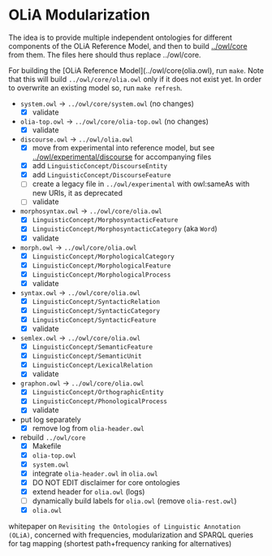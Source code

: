 # OLiA Modularization

The idea is to provide multiple independent ontologies for different components of the OLiA Reference Model, and then to build [../owl/core](../owl/core) from them. The files here should thus replace ../owl/core. 

For building the [OLiA Reference Model](../owl/core(olia.owl), run `make`. Note that this will build `../owl/core/olia.owl` only if it does not exist yet. In order to overwrite an existing model so, run `make refresh`.

- `system.owl` -> `../owl/core/system.owl`  (no changes)
	- [x] validate
- `olia-top.owl` -> `../owl/core/olia-top.owl` (no changes)
	- [x] validate
- `discourse.owl` -> `../owl/olia.owl`
	- [x] move from experimental into reference model, but see [../owl/experimental/discourse](../owl/experimental/discourse) for accompanying files
	- [x] add `LinguisticConcept/DiscourseEntity`
	- [x] add `LinguisticConcept/DiscourseFeature`	
	- [ ] create a legacy file in `../owl/experimental` with owl:sameAs with new URIs, it as deprecated
	- [ ] validate
- `morphosyntax.owl` -> `../owl/core/olia.owl`
	- [x] `LinguisticConcept/MorphosyntacticFeature`
	- [x] `LinguisticConcept/MorphosyntacticCategory` (aka `Word`)
	- [x] validate
- `morph.owl` -> `../owl/core/olia.owl`
	- [x] `LinguisticConcept/MorphologicalCategory`
	- [x] `LinguisticConcept/MorphologicalFeature`
	- [x] `LinguisticConcept/MorphologicalProcess`
	- [x] validate
- `syntax.owl` -> `../owl/core/olia.owl`
	- [x] `LinguisticConcept/SyntacticRelation`
	- [x] `LinguisticConcept/SyntacticCategory`
	- [x] `LinguisticConcept/SyntacticFeature`
	- [x] validate
- `semlex.owl` -> `../owl/core/olia.owl`
	- [x] `LinguisticConcept/SemanticFeature`
	- [x] `LinguisticConcept/SemanticUnit`
	- [x] `LinguisticConcept/LexicalRelation`
	- [x] validate
- `graphon.owl` -> `../owl/core/olia.owl`
	- [x] `LinguisticConcept/OrthographicEntity`
	- [x] `LinguisticConcept/PhonologicalProcess`
	- [x] validate
- put log separately
	- [x] remove log from `olia-header.owl`
- rebuild `../owl/core`
	- [x] Makefile
	- [x] `olia-top.owl`
	- [x] `system.owl`
	- [x] integrate `olia-header.owl` in `olia.owl`
	- [x] DO NOT EDIT disclaimer for core ontologies
	- [x] extend header for `olia.owl` (logs)
	- [ ] dynamically build labels for `olia.owl` (remove `olia-rest.owl`)
	- [x] `olia.owl`

whitepaper on `Revisiting the Ontologies of Linguistic Annotation (OLiA)`, concerned with frequencies, modularization and SPARQL queries for tag mapping (shortest path+frequency ranking for alternatives)
